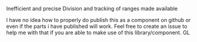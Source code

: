 Inefficient and precise Division and tracking of ranges made available

I have no idea how to properly do publish this as a component on github or even if the parts i have published will work. Feel free to create an issue to help me with that if you are able to make use of this library/component. GL
